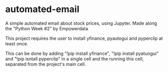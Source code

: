 # automated-email
A simple automated email about stock prices, using Jupyter. Made along the "Python Week #2" by Empowerdata

This project requires the user to install yfinance, pyautogui and pyperclip at least once.

This can be done by adding "!pip install yfinance", "!pip install pyatuogui" and "!pip isntall pyperclip" in a single cell and the running this cell,
separated from the project's main cell.
